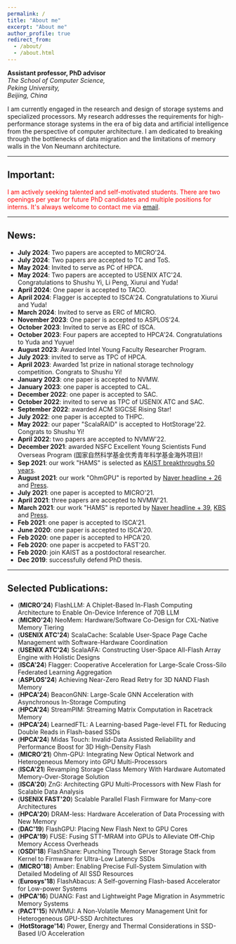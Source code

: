 ```yaml
---
permalink: /
title: "About me"
excerpt: "About me"
author_profile: true
redirect_from: 
  - /about/
  - /about.html
---
```


**Assistant professor, PhD advisor** <br>
*The School of Computer Science,*<br>
*Peking University,*<br>
*Beijing, China*  


I am currently engaged in the research and design of storage systems and specialized processors. My research addresses the requirements for high-performance storage systems in the era of big data and artificial intelligence from the perspective of computer architecture. I am dedicated to breaking through the bottlenecks of data migration and the limitations of memory walls in the Von Neumann architecture.

----

## Important:
 <span style="color:red"> I am actively seeking talented and self-motivated students. There are two openings per year for future PhD candidates and multiple positions for interns. It's always welcome to contact me via [email](jiez@pku.edu.cn). </span>

----

## News:
+ **July 2024**: Two papers are accepted to MICRO'24.
+ **July 2024**: Two papers are accepted to TC and ToS.
+ **May 2024**: Invited to serve as PC of HPCA.
+ **May 2024**: Two papers are accepted to USENIX ATC'24. Congratulations to Shushu Yi, Li Peng, Xiurui and Yuda!
+ **April 2024**: One paper is accepted to TACO.
+ **April 2024**: Flagger is accepted to ISCA'24. Congratulations to Xiurui and Yuda!
+ **March 2024**: Invited to serve as ERC of MICRO.
+ **November 2023**: One paper is accepted to ASPLOS'24.
+ **October 2023**: Invited to serve as ERC of ISCA.
+ **October 2023**: Four papers are accepted to HPCA'24. Congratulations to Yuda and Yuyue!
+ **August 2023**: Awarded Intel Young Faculty Researcher Program.
+ **July 2023**: invited to serve as TPC of HPCA.
+ **April 2023**: Awarded 1st prize in national storage technology competition. Congrats to Shushu Yi!
+ **January 2023**: one paper is accepted to NVMW.
+ **January 2023**: one paper is accepted to CAL.
+ **December 2022**: one paper is accepted to SAC.
+ **October 2022**: invited to serve as TPC of USENIX ATC and SAC. 
+ **September 2022**: awarded ACM SIGCSE Rising Star!
+ **July 2022**: one paper is accepted to THPC.
+ **May 2022**: our paper "ScalaRAID" is accepted to HotStorage'22. Congrats to Shushu Yi!
+ **April 2022**: two papers are accepted to NVMW'22.
+ **December 2021**: awarded NSFC Excellent Young Scientists Fund Overseas Program (国家自然科学基金优秀青年科学基金海外项目)!
+ **Sep 2021**: our work "HAMS" is selected as [KAIST breakthroughs 50 years](http://breakthroughs.kaist.ac.kr/?post_no=1954).
+ **August 2021**: our work "OhmGPU" is reported by [Naver headline + 26](https://search.naver.com/search.naver?where=news&sm=tab_tnw&query=ohm%20GPU&sort=0&photo=0&field=0&pd=0&ds=&de=&mynews=0&office_type=0&office_section_code=0&news_office_checked=&related=1&docid=2770004947353&nso=so:r,p:all,a:all) and [Press](chrome-extension://efaidnbmnnnibpcajpcglclefindmkaj/viewer.html?pdfurl=http%3A%2F%2Fcamelab.org%2Fuploads%2FMain%2Fohgpu.pdf&clen=447529&chunk=true).
+ **July 2021**: one paper is accepted to MICRO'21.
+ **April 2021**: three papers are accepted to NVMW'21.
+ **March 2021**: our work "HAMS" is reported by [Naver headline + 39](https://search.naver.com/search.naver?where=news&sm=tab_tnw&query=%ED%85%8C%EB%9D%BC%EB%B0%94%EC%9D%B4%ED%8A%B8&sort=0&photo=0&field=0&pd=0&ds=&de=&mynews=0&office_type=0&office_section_code=0&news_office_checked=&related=1&docid=50360000134412&nso=so:r,p:all,a:all), [KBS](https://news.kbs.co.kr/news/view.do?ncd=5140379&ref=A) and [Press](chrome-extension://efaidnbmnnnibpcajpcglclefindmkaj/viewer.html?pdfurl=http%3A%2F%2Fcamelab.org%2Fuploads%2FMain%2Fterabyte.pdf&clen=866764&chunk=true).
+ **Feb 2021**: one paper is accepted to ISCA'21.
+ **June 2020**: one paper is accepted to ISCA'20.
+ **Feb 2020**: one paper is accepted to HPCA'20.
+ **Feb 2020**: one paper is accpeted to FAST'20.
+ **Feb 2020**: join KAIST as a postdoctoral researcher.
+ **Dec 2019**: successfully defend PhD thesis.

----

## Selected Publications:
+ (**MICRO'24**) FlashLLM: A Chiplet-Based In-Flash Computing Architecture to Enable On-Device Inference of 70B LLM
+ (**MICRO'24**) NeoMem: Hardware/Software Co-Design for CXL-Native Memory Tiering 
+ (**USENIX ATC'24**) ScalaCache: Scalable User-Space Page Cache Management with Software-Hardware Coordination
+ (**USENIX ATC'24**) ScalaAFA: Constructing User-Space All-Flash Array Engine with Holistic Designs
+ (**ISCA'24**) Flagger: Cooperative Acceleration for Large-Scale Cross-Silo Federated Learning Aggregation
+ (**ASPLOS'24**) Achieving Near-Zero Read Retry for 3D NAND Flash Memory
+ (**HPCA'24**) BeaconGNN: Large-Scale GNN Acceleration with Asynchronous In-Storage Computing 
+ (**HPCA'24**) StreamPIM: Streaming Matrix Computation in Racetrack Memory
+ (**HPCA'24**) LearnedFTL: A Learning-based Page-level FTL for Reducing Double Reads in Flash-based SSDs 
+ (**HPCA'24**) Midas Touch: Invalid-Data Assisted Reliability and Performance Boost for 3D High-Density Flash 
+ (**MICRO'21**) Ohm-GPU: Integrating New Optical Network and Heterogeneous Memory into GPU Multi-Processors 
+ (**ISCA'21**) Revamping Storage Class Memory With Hardware Automated Memory-Over-Storage Solution
+ (**ISCA'20**) ZnG: Architecting GPU Multi-Processors with New Flash for Scalable Data Analysis
+ (**USENIX FAST'20**) Scalable Parallel Flash Firmware for Many-core Architectures 
+ (**HPCA'20**) DRAM-less: Hardware Acceleration of Data Processing with New Memory 
+ (**DAC'19**) FlashGPU: Placing New Flash Next to GPU Cores 
+ (**HPCA'19**) FUSE: Fusing STT-MRAM into GPUs to Alleviate Off-Chip Memory Access Overheads 
+ (**OSDI'18**) FlashShare: Punching Through Server Storage Stack from Kernel to Firmware for Ultra-Low Latency SSDs 
+ (**MICRO'18**) Amber: Enabling Precise Full-System Simulation with Detailed Modeling of All SSD Resources 
+ (**Eurosys'18**) FlashAbacus: A Self-governing Flash-based Accelerator for Low-power Systems 
+ (**HPCA'16**) DUANG: Fast and Lightweight Page Migration in Asymmetric Memory Systems 
+ (**PACT'15**) NVMMU: A Non-Volatile Memory Management Unit for Heterogeneous GPU-SSD Architectures 
+ (**HotStorage'14**) Power, Energy and Thermal Considerations in SSD-Based I/O Acceleration

<!-- This is the front page of a website that is powered by the [academicpages template](https://github.com/academicpages/academicpages.github.io) and hosted on GitHub pages. [GitHub pages](https://pages.github.com) is a free service in which websites are built and hosted from code and data stored in a GitHub repository, automatically updating when a new commit is made to the respository. This template was forked from the [Minimal Mistakes Jekyll Theme](https://mmistakes.github.io/minimal-mistakes/) created by Michael Rose, and then extended to support the kinds of content that academics have: publications, talks, teaching, a portfolio, blog posts, and a dynamically-generated CV. You can fork [this repository](https://github.com/academicpages/academicpages.github.io) right now, modify the configuration and markdown files, add your own PDFs and other content, and have your own site for free, with no ads! An older version of this template powers my own personal website at [stuartgeiger.com](http://stuartgeiger.com), which uses [this Github repository](https://github.com/staeiou/staeiou.github.io).

A data-driven personal website
======
Like many other Jekyll-based GitHub Pages templates, academicpages makes you separate the website's content from its form. The content & metadata of your website are in structured markdown files, while various other files constitute the theme, specifying how to transform that content & metadata into HTML pages. You keep these various markdown (.md), YAML (.yml), HTML, and CSS files in a public GitHub repository. Each time you commit and push an update to the repository, the [GitHub pages](https://pages.github.com/) service creates static HTML pages based on these files, which are hosted on GitHub's servers free of charge.

Many of the features of dynamic content management systems (like Wordpress) can be achieved in this fashion, using a fraction of the computational resources and with far less vulnerability to hacking and DDoSing. You can also modify the theme to your heart's content without touching the content of your site. If you get to a point where you've broken something in Jekyll/HTML/CSS beyond repair, your markdown files describing your talks, publications, etc. are safe. You can rollback the changes or even delete the repository and start over -- just be sure to save the markdown files! Finally, you can also write scripts that process the structured data on the site, such as [this one](https://github.com/academicpages/academicpages.github.io/blob/master/talkmap.ipynb) that analyzes metadata in pages about talks to display [a map of every location you've given a talk](https://academicpages.github.io/talkmap.html).

Getting started
======
1. Register a GitHub account if you don't have one and confirm your e-mail (required!)
1. Fork [this repository](https://github.com/academicpages/academicpages.github.io) by clicking the "fork" button in the top right. 
1. Go to the repository's settings (rightmost item in the tabs that start with "Code", should be below "Unwatch"). Rename the repository "[your GitHub username].github.io", which will also be your website's URL.
1. Set site-wide configuration and create content & metadata (see below -- also see [this set of diffs](http://archive.is/3TPas) showing what files were changed to set up [an example site](https://getorg-testacct.github.io) for a user with the username "getorg-testacct")
1. Upload any files (like PDFs, .zip files, etc.) to the files/ directory. They will appear at https://[your GitHub username].github.io/files/example.pdf.  
1. Check status by going to the repository settings, in the "GitHub pages" section

Site-wide configuration
------
The main configuration file for the site is in the base directory in [_config.yml](https://github.com/academicpages/academicpages.github.io/blob/master/_config.yml), which defines the content in the sidebars and other site-wide features. You will need to replace the default variables with ones about yourself and your site's github repository. The configuration file for the top menu is in [_data/navigation.yml](https://github.com/academicpages/academicpages.github.io/blob/master/_data/navigation.yml). For example, if you don't have a portfolio or blog posts, you can remove those items from that navigation.yml file to remove them from the header. 

Create content & metadata
------
For site content, there is one markdown file for each type of content, which are stored in directories like _publications, _talks, _posts, _teaching, or _pages. For example, each talk is a markdown file in the [_talks directory](https://github.com/academicpages/academicpages.github.io/tree/master/_talks). At the top of each markdown file is structured data in YAML about the talk, which the theme will parse to do lots of cool stuff. The same structured data about a talk is used to generate the list of talks on the [Talks page](https://academicpages.github.io/talks), each [individual page](https://academicpages.github.io/talks/2012-03-01-talk-1) for specific talks, the talks section for the [CV page](https://academicpages.github.io/cv), and the [map of places you've given a talk](https://academicpages.github.io/talkmap.html) (if you run this [python file](https://github.com/academicpages/academicpages.github.io/blob/master/talkmap.py) or [Jupyter notebook](https://github.com/academicpages/academicpages.github.io/blob/master/talkmap.ipynb), which creates the HTML for the map based on the contents of the _talks directory).

**Markdown generator**

I have also created [a set of Jupyter notebooks](https://github.com/academicpages/academicpages.github.io/tree/master/markdown_generator
) that converts a CSV containing structured data about talks or presentations into individual markdown files that will be properly formatted for the academicpages template. The sample CSVs in that directory are the ones I used to create my own personal website at stuartgeiger.com. My usual workflow is that I keep a spreadsheet of my publications and talks, then run the code in these notebooks to generate the markdown files, then commit and push them to the GitHub repository.

How to edit your site's GitHub repository
------
Many people use a git client to create files on their local computer and then push them to GitHub's servers. If you are not familiar with git, you can directly edit these configuration and markdown files directly in the github.com interface. Navigate to a file (like [this one](https://github.com/academicpages/academicpages.github.io/blob/master/_talks/2012-03-01-talk-1.md) and click the pencil icon in the top right of the content preview (to the right of the "Raw | Blame | History" buttons). You can delete a file by clicking the trashcan icon to the right of the pencil icon. You can also create new files or upload files by navigating to a directory and clicking the "Create new file" or "Upload files" buttons. 

Example: editing a markdown file for a talk
![Editing a markdown file for a talk](/images/editing-talk.png)

For more info
------
More info about configuring academicpages can be found in [the guide](https://academicpages.github.io/markdown/). The [guides for the Minimal Mistakes theme](https://mmistakes.github.io/minimal-mistakes/docs/configuration/) (which this theme was forked from) might also be helpful. -->
